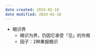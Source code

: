 ```yaml
---
date created: 2024-02-18
date modified: 2024-02-18
---
```

- 眼识界
    - 眼识为界，仍因它承受「见」的作用
    - 因子：2种果报眼识
